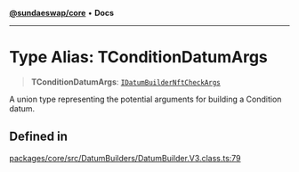 [**@sundaeswap/core**](../../README.md) • **Docs**

***

# Type Alias: TConditionDatumArgs

> **TConditionDatumArgs**: [`IDatumBuilderNftCheckArgs`](../interfaces/IDatumBuilderNftCheckArgs.md)

A union type representing the potential arguments for building a Condition datum.

## Defined in

[packages/core/src/DatumBuilders/DatumBuilder.V3.class.ts:79](https://github.com/SundaeSwap-finance/sundae-sdk/blob/main/packages/core/src/DatumBuilders/DatumBuilder.V3.class.ts#L79)
